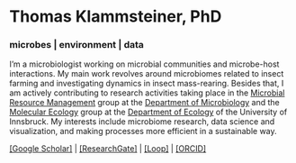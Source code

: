 # Thomas Klammsteiner, PhD

### microbes | environment | data

I’m a microbiologist working on microbial communities and microbe-host interactions. My main work revolves around microbiomes related to insect farming and investigating dynamics in insect mass-rearing. Besides that, I am actively contributing to research activities taking place in the [Microbial Resource Management](https://www.uibk.ac.at/en/microbiology/research/microbial-resource-management/) group at the [Department of Microbiology](https://www.uibk.ac.at/en/microbiology/) and the [Molecular Ecology](https://molecular-ecology.at/) group at the [Department of Ecology](https://www.uibk.ac.at/en/ecology/) of the University of Innsbruck. My interests include microbiome research, data science and visualization, and making processes more efficient in a sustainable way.

[[Google Scholar]](https://scholar.google.com/citations?user=jI_Q6tgAAAAJ&hl=de) | 
[[ResearchGate]](https://www.researchgate.net/profile/Thomas-Klammsteiner) | 
[[Loop]](https://loop.frontiersin.org/people/689327/overview) | 
[[ORCID]](https://orcid.org/0000-0003-1280-5159)
